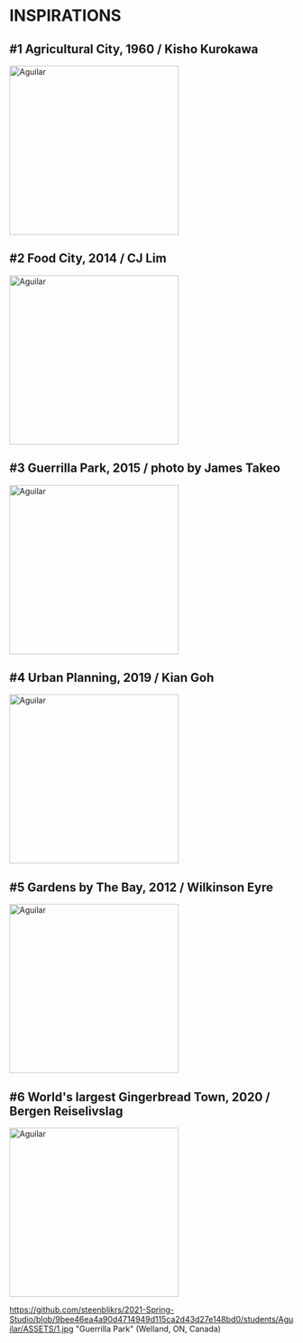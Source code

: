 
# INSPIRATIONS

## #1 Agricultural City, 1960 / Kisho Kurokawa
 <img alt="Aguilar" src="https://github.com/steenblikrs/2021-Spring-Studio/blob/9bee46ea4a90d4714949d115ca2d43d27e148bd0/students/Aguilar/ASSETS/1.jpg?raw=true" width="300">

## #2 Food City, 2014 / CJ Lim
 <img alt="Aguilar" src="https://github.com/steenblikrs/2021-Spring-Studio/blob/d01ffb85cbad1819878b8f8f1f1ea4336e2722c1/students/Aguilar/ASSETS/2.jpg?raw=true" width="300">

## #3 Guerrilla Park, 2015 / photo by James Takeo
 <img alt="Aguilar" src="https://github.com/steenblikrs/2021-Spring-Studio/blob/f0aa1a7b6f864f03e7c8a12882acdf210f9305c1/students/Aguilar/ASSETS/3.jpg?raw=true" width="300">
 
## #4 Urban Planning, 2019 / Kian Goh
 <img alt="Aguilar" src="https://github.com/steenblikrs/2021-Spring-Studio/blob/e69463bea48d48d9476b5582ef0f70e549cbf3a6/students/Aguilar/ASSETS/4.jpg?raw=true" width="300">
 
## #5 Gardens by The Bay, 2012 / Wilkinson Eyre
 <img alt="Aguilar" src="https://github.com/steenblikrs/2021-Spring-Studio/blob/c477d86089d25455b12cbb85f3545284c048eb9a/students/Aguilar/ASSETS/5.jpg?raw=true" width="300">
 
## #6 World's largest Gingerbread Town, 2020 / Bergen Reiselivslag
 <img alt="Aguilar" src="https://https://github.com/steenblikrs/2021-Spring-Studio/blob/6a76b6dbd348180788a7720c4141e750dffb378a/students/Aguilar/ASSETS/6.jpg.jpg?raw=true" width="300">
 
 
 
 
https://github.com/steenblikrs/2021-Spring-Studio/blob/9bee46ea4a90d4714949d115ca2d43d27e148bd0/students/Aguilar/ASSETS/1.jpg
"Guerrilla Park" (Welland, ON, Canada)
